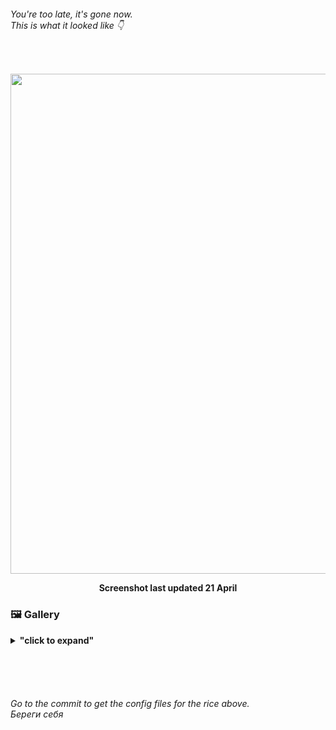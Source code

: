 ###### You're too late, it's gone now. <br>This is what it looked like 👇

<b><b><br>

<p align="center"><img src="https://github.com/0fie/Maika/blob/main/docs/images/rice/v1/rice.png" width="800px" /><br></p>
<p align="center">Screenshot last updated <b>21 April</b></p>

### 🖼️ Gallery

<details>
   <summary>
      "click to expand"
   </summary>
   <p align="center">
      Kitty + Nushell + Starship + Cava
      <img src="https://github.com/0fie/Maika/blob/main/docs/images/rice/v1/term.png" width="800px" /><br>
   </p>

   <p align="center">
      App Launcher (rofi-wayland)
      <img src="https://github.com/0fie/Maika/blob/main/docs/images/rice/v1/rofi.png" width="800px" /><br>
   </p>

   <p align="center">
      Neovim (left) and Yazi (right)
      <img src="https://github.com/0fie/Maika/blob/main/docs/images/rice/v1/cli.png" width="800px" /><br>
   </p>
</details>

<br><br><br>

###### Go to the []() commit to get the config files for the rice above. <br>Береги себя
